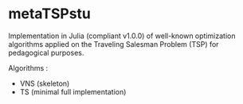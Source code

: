# metaTSPstu

Implementation in Julia (compliant v1.0.0) of well-known optimization algorithms applied on the Traveling Salesman Problem (TSP) for pedagogical purposes.

Algorithms :

- VNS (skeleton)
- TS (minimal full implementation)
